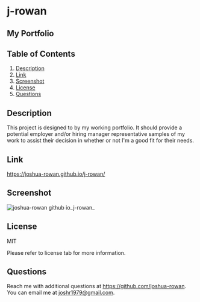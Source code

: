 # j-rowan
## My Portfolio

## Table of Contents
1. [Description](#Description)
2. [Link](#Link)
3. [Screenshot](#Screenshot)
4. [License](#License)
5. [Questions](#Questions)

## Description

This project is designed to by my working portfolio. It should provide a potential employer and/or hiring manager representative samples of my work to assist their decision in whether or not I'm a good fit for their needs.

## Link
https://joshua-rowan.github.io/j-rowan/

## Screenshot
![joshua-rowan github io_j-rowan_](https://user-images.githubusercontent.com/127271690/234961750-9ecec480-60ab-4181-9a4b-cd730f69fd82.png)

## License
MIT

Please refer to license tab for more information.

## Questions

Reach me with additional questions at <https://github.com/joshua-rowan>. 
You can email me at <joshr1979@gmail.com>.
